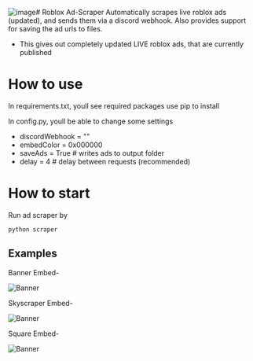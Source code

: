![image](https://github.com/visions4k/Roblox-Ad-Scraper/assets/44182242/313263ed-a565-493d-b81b-d68dc98dddd7)# Roblox Ad-Scraper
Automatically scrapes live roblox ads (updated), and sends them via a discord webhook. Also provides support for saving the ad urls to files. 

+ This gives out completely updated LIVE roblox ads, that are currently published

# How to use
In requirements.txt, youll see required packages 
use pip to install


In config.py, youll be able to change some settings

- discordWebhook = ""
- embedColor = 0x000000
- saveAds = True # writes ads to output folder
- delay = 4 # delay between requests (recommended)


# How to start
Run ad scraper by

```
python scraper
```

## Examples
Banner Embed-

![Banner](https://cdn.discordapp.com/attachments/1172623368994955354/1181026337608175676/image.png?ex=657f8f7d&is=656d1a7d&hm=faf925346e3c684391efe76eb25e8e77849846d8ce42566ea075a8c054c368f1&)

Skyscraper Embed-

![Banner](https://cdn.discordapp.com/attachments/1172623368994955354/1181026377143701564/image.png?ex=657f8f86&is=656d1a86&hm=a7fb4871cf1694854ca17bc3d1d13724de073ae2421bd74d9df1c4e9c29edad7&)

Square Embed-

![Banner](https://cdn.discordapp.com/attachments/1172623368994955354/1181026286605434920/image.png?ex=657f8f71&is=656d1a71&hm=ad5b21c02c5b1a03b5ec7687d8a00233b5ba984b3cece64c41ad0e41dd5fe15f&)
